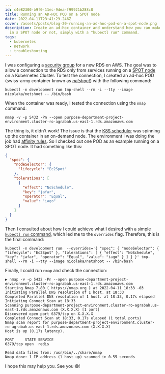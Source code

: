 ```yaml
---
id: c4e82300-b9f0-11ec-9dea-f99921b288c8
title: Running an AD-HOC POD on a SPOT node
date: 2022-04-11T23:41:29.246Z
cover: /assets/posts/blog-20-running-an-ad-hoc-pod-on-a-spot-node.png
description: Create an ad-hoc container and understand how you can make it run
  in a SPOT node or not, simply with a "kubectl run" command.
tags:
  - kubernetes
  - network
  - troubleshooting
---
```

I was configuring a [security group](https://docs.aws.amazon.com/vpc/latest/userguide/VPC_SecurityGroups.html) for a new RDS on AWS. The goal was to allow a connection to the RDS only from services running on a [SPOT node](https://aws.amazon.com/about-aws/whats-new/2020/12/amazon-eks-support-ec2-spot-instances-managed-node-groups/) on a Kubernetes Cluster. To test the connection, I created an ad-hoc POD (swiss-army container known as *[netshoot](https://github.com/nicolaka/netshoot)*) with the following command:

```shell
kubectl -n development run tmp-shell --rm -i --tty --image nicolaka/netshoot -- /bin/bash
```

When the container was ready, I tested the connection using the `nmap` command:

```shell
nmap -v -p 5432 -Pn --open purpose-department-project-environment.cluster-ro-agrabah.us-east-1.rds.amazonaws.com
```

The thing is, it didn't work! The issue is that the [K8S scheduler](https://kubernetes.io/docs/concepts/scheduling-eviction/kube-scheduler/) was spinning up the container in an on-demand node. The environment I was doing the job had [affinity rules](https://kubernetes.io/docs/concepts/scheduling-eviction/assign-pod-node/#affinity-and-anti-affinity). So I checked out one POD as an example running on a SPOT node. It had something like this:

```json
{
  "spec": {
    "nodeSelector": {
      "lifecycle": "Ec2Spot"
    },
    "tolerations": [
      {
        "effect": "NoSchedule",
        "key": "jafar",
        "operator": "Equal",
        "value": "iago"
      }
    ]
  }
}
```

Then I consulted about how I could achieve what I desired with a simple [`kubectl run` command](https://kubernetes.io/docs/reference/generated/kubectl/kubectl-commands#run), which led me to the `overrides` flag. Therefore, this is the final command:

```shell
kubectl -n development run  --overrides='{ "spec": { "nodeSelector": { "lifecycle": "Ec2Spot" }, "tolerations": [ { "effect": "NoSchedule", "key": "jafar", "operator": "Equal", "value": "iago" } ] } }' tmp-shell --rm -i --tty --image nicolaka/netshoot -- /bin/bash
```

Finally, I could run `nmap` and check the connection:

```shell
▶ nmap -v -p 5432 -Pn --open purpose-department-project-environment.cluster-ro-agrabah.us-east-1.rds.amazonaws.com
Starting Nmap 7.80 ( https://nmap.org ) at 2022-04-11 18:33 -03
Initiating Parallel DNS resolution of 1 host. at 18:33
Completed Parallel DNS resolution of 1 host. at 18:33, 0.17s elapsed
Initiating Connect Scan at 18:33
Scanning purpose-department-project-environment.cluster-ro-agrabah.us-east-1.rds.amazonaws.com (X.X.X.X) [1 port]
Discovered open port 6379/tcp on X.X.X.X
Completed Connect Scan at 18:33, 0.17s elapsed (1 total ports)
Nmap scan report for purpose-department-project-environment.cluster-ro-agrabah.us-east-1.rds.amazonaws.com (X.X.X.X)
Host is up (0.17s latency).

PORT     STATE SERVICE
6379/tcp open  redis

Read data files from: /usr/bin/../share/nmap
Nmap done: 1 IP address (1 host up) scanned in 0.55 seconds
```

I hope this may help you. See you 😄!
